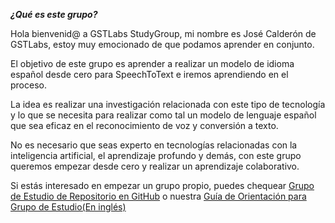 ***¿Qué es este grupo?***

Hola bienvenid@ a GSTLabs StudyGroup, mi nombre es José Calderón de GSTLabs, estoy muy emocionado de que podamos aprender en conjunto.

El objetivo de este grupo es aprender a realizar un modelo de idioma español desde cero para SpeechToText e iremos aprendiendo en el proceso.

La idea es realizar una investigación relacionada con este tipo de tecnología y lo que se necesita para realizar como tal un modelo de lenguaje español que sea eficaz en el reconocimiento de voz y conversión a texto.

No es necesario que seas experto en tecnologías relacionadas con la inteligencia artificial, el aprendizaje profundo y demás, con este grupo queremos empezar desde cero y realizar un aprendizaje colaborativo.

Si estás interesado en empezar un grupo propio, puedes chequear <a href="https://github.com/mozillascience/studyGroup/blob/gh-pages/README-es.md">Grupo de Estudio de Repositorio en GitHub</a> o nuestra <a href="https://mozillascience.github.io/study-group-orientation/">Guía de Orientación para Grupo de Estudio(En inglés)<a>
